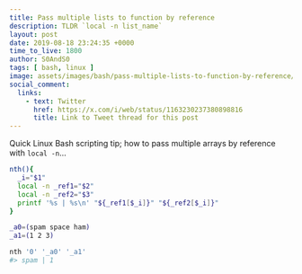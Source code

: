```yaml
---
title: Pass multiple lists to function by reference
description: TLDR `local -n list_name`
layout: post
date: 2019-08-18 23:24:35 +0000
time_to_live: 1800
author: S0AndS0
tags: [ bash, linux ]
image: assets/images/bash/pass-multiple-lists-to-function-by-reference/first-code-block.png
social_comment:
  links:
    - text: Twitter
      href: https://x.com/i/web/status/1163230237380898816
      title: Link to Tweet thread for this post
---
```




Quick Linux Bash scripting tip; how to pass multiple arrays by reference with
`local -n`...

```bash
nth(){
  _i="$1"
  local -n _ref1="$2"
  local -n _ref2="$3"
  printf '%s | %s\n' "${_ref1[$_i]}" "${_ref2[$_i]}"
}

_a0=(spam space ham)
_a1=(1 2 3)

nth '0' '_a0' '_a1'
#> spam | 1
```

